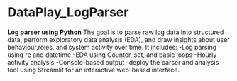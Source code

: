 # DataPlay_LogParser
**Log parser using Python**
The goal is to parse raw log data into structured data, perform exploratory data analysis (EDA), and draw insights about user behaviour,roles, and system activity over time.
It includes:
-Log parsing using re and datetime
-EDA using Counter, set, and basic loops
-Hourly activity analysis
-Console-based output
-deploy the parser and analysis tool using Streamlit for an interactive web-based interface.